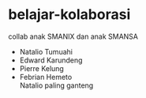 # belajar-kolaborasi
collab anak SMANIX dan anak SMANSA <br>
- Natalio Tumuahi
- Edward Karundeng
- Pierre Kelung
- Febrian Hemeto <br>
Natalio paling ganteng

